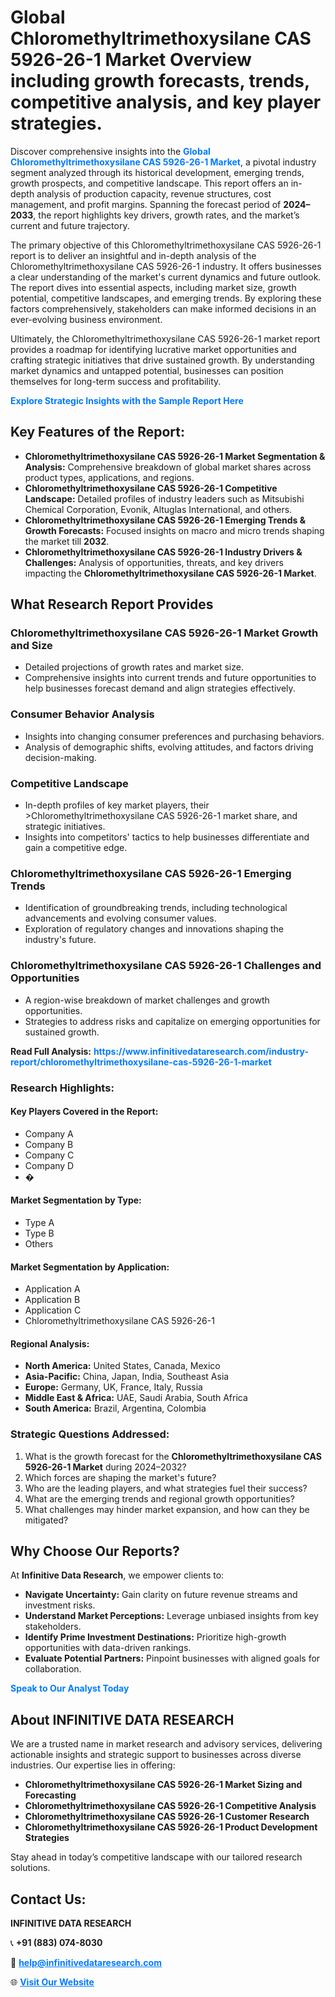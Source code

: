 <h1>Global Chloromethyltrimethoxysilane CAS 5926-26-1 Market Overview including growth forecasts, trends, competitive analysis, and key player strategies.</h1>
<p>
Discover comprehensive insights into the 
<a href="https://www.infinitivedataresearch.com/industry-report/chloromethyltrimethoxysilane-cas-5926-26-1-market" rel="dofollow" style="color: #007BFF; text-decoration: none;"><strong>Global Chloromethyltrimethoxysilane CAS 5926-26-1 Market</strong></a>, a pivotal industry segment analyzed through its historical development, emerging trends, growth prospects, and competitive landscape. This report offers an in-depth analysis of production capacity, revenue structures, cost management, and profit margins. Spanning the forecast period of <strong>2024–2033</strong>, the report highlights key drivers, growth rates, and the market’s current and future trajectory.
</p>
<p>
The primary objective of this Chloromethyltrimethoxysilane CAS 5926-26-1 report is to deliver an insightful and in-depth analysis of the Chloromethyltrimethoxysilane CAS 5926-26-1 industry. It offers businesses a clear understanding of the market's current dynamics and future outlook. The report dives into essential aspects, including market size, growth potential, competitive landscapes, and emerging trends. By exploring these factors comprehensively, stakeholders can make informed decisions in an ever-evolving business environment.
</p>
<p>
Ultimately, the Chloromethyltrimethoxysilane CAS 5926-26-1 market report provides a roadmap for identifying lucrative market opportunities and crafting strategic initiatives that drive sustained growth. By understanding market dynamics and untapped potential, businesses can position themselves for long-term success and profitability.
</p>
<p>
<a href="https://www.infinitivedataresearch.com/request-sample/reportId=111893" style="color: #007BFF; text-decoration: none;"><strong>Explore Strategic Insights with the Sample Report Here</strong></a>
</p>

<h2>Key Features of the Report:</h2>
<ul>
<li><strong>Chloromethyltrimethoxysilane CAS 5926-26-1 Market Segmentation & Analysis:</strong> Comprehensive breakdown of global market shares across product types, applications, and regions.</li>
<li><strong>Chloromethyltrimethoxysilane CAS 5926-26-1 Competitive Landscape:</strong> Detailed profiles of industry leaders such as Mitsubishi Chemical Corporation, Evonik, Altuglas International, and others.</li>
<li><strong>Chloromethyltrimethoxysilane CAS 5926-26-1 Emerging Trends & Growth Forecasts:</strong> Focused insights on macro and micro trends shaping the market till <strong>2032</strong>.</li>
<li><strong>Chloromethyltrimethoxysilane CAS 5926-26-1 Industry Drivers & Challenges:</strong> Analysis of opportunities, threats, and key drivers impacting the <strong>Chloromethyltrimethoxysilane CAS 5926-26-1 Market</strong>.</li>
</ul>

<h2>What Research Report Provides</h2>
<h3>Chloromethyltrimethoxysilane CAS 5926-26-1 Market Growth and Size</h3>
<ul>
<li>Detailed projections of growth rates and market size.</li>
<li>Comprehensive insights into current trends and future opportunities to help businesses forecast demand and align strategies effectively.</li>
</ul>

<h3>Consumer Behavior Analysis</h3>
<ul>
<li>Insights into changing consumer preferences and purchasing behaviors.</li>
<li>Analysis of demographic shifts, evolving attitudes, and factors driving decision-making.</li>
</ul>

<h3>Competitive Landscape</h3>
<ul>
<li>In-depth profiles of key market players, their >Chloromethyltrimethoxysilane CAS 5926-26-1 market share, and strategic initiatives.</li>
<li>Insights into competitors' tactics to help businesses differentiate and gain a competitive edge.</li>
</ul>

<h3>Chloromethyltrimethoxysilane CAS 5926-26-1 Emerging Trends</h3>
<ul>
<li>Identification of groundbreaking trends, including technological advancements and evolving consumer values.</li>
<li>Exploration of regulatory changes and innovations shaping the industry's future.</li>
</ul>

<h3>Chloromethyltrimethoxysilane CAS 5926-26-1 Challenges and Opportunities</h3>
<ul>
<li>A region-wise breakdown of market challenges and growth opportunities.</li>
<li>Strategies to address risks and capitalize on emerging opportunities for sustained growth.</li>
</ul>
<p><strong>Read Full Analysis:</strong> <a href="https://www.infinitivedataresearch.com/industry-report/chloromethyltrimethoxysilane-cas-5926-26-1-market" rel="dofollow" style="color: #007BFF; text-decoration: none;"><strong>https://www.infinitivedataresearch.com/industry-report/chloromethyltrimethoxysilane-cas-5926-26-1-market</strong></a></p>
<h3>Research Highlights:</h3>
<h4>Key Players Covered in the Report:</h4>
<ul><li>Company A</li><li>Company B</li><li>Company C</li><li>Company D</li><li>�</li></ul>
<h4>Market Segmentation by Type:</h4>
<ul><li>Type A</li><li>Type B</li><li>Others</li></ul>
<h4>Market Segmentation by Application:</h4>
<ul><li>Application A</li><li>Application B</li><li>Application C</li><li>Chloromethyltrimethoxysilane CAS 5926-26-1</li></ul>

<h4>Regional Analysis:</h4>
<ul>
<li><strong>North America:</strong> United States, Canada, Mexico</li>
<li><strong>Asia-Pacific:</strong> China, Japan, India, Southeast Asia</li>
<li><strong>Europe:</strong> Germany, UK, France, Italy, Russia</li>
<li><strong>Middle East & Africa:</strong> UAE, Saudi Arabia, South Africa</li>
<li><strong>South America:</strong> Brazil, Argentina, Colombia</li>
</ul>

<h3>Strategic Questions Addressed:</h3>
<ol>
<li>What is the growth forecast for the <strong>Chloromethyltrimethoxysilane CAS 5926-26-1 Market</strong> during 2024–2032?</li>
<li>Which forces are shaping the market's future?</li>
<li>Who are the leading players, and what strategies fuel their success?</li>
<li>What are the emerging trends and regional growth opportunities?</li>
<li>What challenges may hinder market expansion, and how can they be mitigated?</li>
</ol>

<h2>Why Choose Our Reports?</h2>
<p>At <strong>Infinitive Data Research</strong>, we empower clients to:</p>
<ul>
<li><strong>Navigate Uncertainty:</strong> Gain clarity on future revenue streams and investment risks.</li>
<li><strong>Understand Market Perceptions:</strong> Leverage unbiased insights from key stakeholders.</li>
<li><strong>Identify Prime Investment Destinations:</strong> Prioritize high-growth opportunities with data-driven rankings.</li>
<li><strong>Evaluate Potential Partners:</strong> Pinpoint businesses with aligned goals for collaboration.</li>
</ul>
<p><a href="https://www.infinitivedataresearch.com/industry-report/chloromethyltrimethoxysilane-cas-5926-26-1-market" rel="dofollow" style="color: #007BFF; text-decoration: none;"><strong>Speak to Our Analyst Today</strong></a></p>

<h2>About INFINITIVE DATA RESEARCH</h2>
<p>We are a trusted name in market research and advisory services, delivering actionable insights and strategic support to businesses across diverse industries. Our expertise lies in offering:</p>
<ul>
<li><strong>Chloromethyltrimethoxysilane CAS 5926-26-1 Market Sizing and Forecasting</strong></li>
<li><strong>Chloromethyltrimethoxysilane CAS 5926-26-1 Competitive Analysis</strong></li>
<li><strong>Chloromethyltrimethoxysilane CAS 5926-26-1 Customer Research</strong></li>
<li><strong>Chloromethyltrimethoxysilane CAS 5926-26-1 Product Development Strategies</strong></li>
</ul>
<p>Stay ahead in today’s competitive landscape with our tailored research solutions.</p>

<h2>Contact Us:</h2>
<p><strong>INFINITIVE DATA RESEARCH</strong></p>
<p>📞 <strong>+91 (883) 074-8030</strong></p>
<p>📧 <strong><a href="mailto:help@infinitivedataresearch.com" style="color: #007BFF;">help@infinitivedataresearch.com</a></strong></p>
<p>🌐 <strong><a href="https://www.infinitivedataresearch.com" rel="dofollow" style="color: #007BFF;">Visit Our Website</a></strong></p>